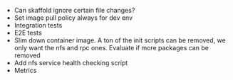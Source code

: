 * Can skaffold ignore certain file changes?
* Set image pull policy always for dev env
* Integration tests
* E2E tests
* Slim down container image. A ton of the init scripts can be removed, we
  only want the nfs and rpc ones. Evaluate if more packages can be removed
* Add nfs service health checking script
* Metrics
